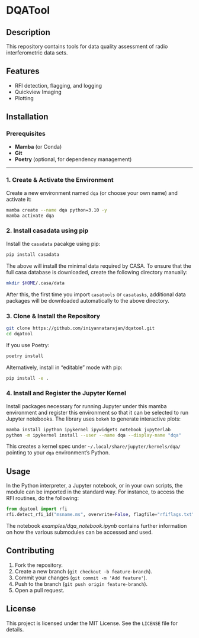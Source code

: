 # DQATool

## Description
This repository contains tools for data quality assessment of radio interferometric data sets.

## Features
- RFI detection, flagging, and logging
- Quickview Imaging
- Plotting

## Installation

### Prerequisites

- **Mamba** (or Conda)  
- **Git**  
- **Poetry** (optional, for dependency management)

---

### 1. Create & Activate the Environment

Create a new environment named `dqa` (or choose your own name) and activate it:

```bash
mamba create --name dqa python=3.10 -y
mamba activate dqa
```

### 2. Install casadata using pip

Install the `casadata` pacakge using pip:

```bash
pip install casadata
```
The above will install the minimal data required by CASA. To ensure that the full casa database is downloaded, create the following directory manually:

```bash
mkdir $HOME/.casa/data
```
After this, the first time you import `casatools` or `casatasks`, additional data packages will be downloaded automatically to the above directory.

### 3. Clone & Install the Repository

```bash
git clone https://github.com/iniyannatarajan/dqatool.git
cd dqatool
```

If you use Poetry:

```bash
poetry install
```

Alternatively, install in “editable” mode with pip:

```bash
pip install -e .
```

### 4. Install and Register the Jupyter Kernel

Install packages necessary for running Jupyter under this mamba environment and register this environment so that it can be selected to run Jupyter notebooks. The library uses `bokeh` to generate interactive plots:

```bash
mamba install ipython ipykernel ipywidgets notebook jupyterlab
python -m ipykernel install --user --name dqa --display-name "dqa"
```

This creates a kernel spec under `~/.local/share/jupyter/kernels/dqa/` pointing to your `dqa` environment’s Python.

## Usage
In the Python interpreter, a Jupyter notebook, or in your own scripts, the module can be imported in the standard way. For instance, to access
the RFI routines, do the following:

```python
from dqatool import rfi
rfi.detect_rfi_1d("msname.ms", overwrite=False, flagfile="rfiflags.txt")
```

The notebook *examples/dqa_notebook.ipynb* contains further information on how the various submodules can be accessed and used.

## Contributing
1. Fork the repository.
2. Create a new branch (`git checkout -b feature-branch`).
3. Commit your changes (`git commit -m 'Add feature'`).
4. Push to the branch (`git push origin feature-branch`).
5. Open a pull request.

## License
This project is licensed under the MIT License. See the `LICENSE` file for details.
